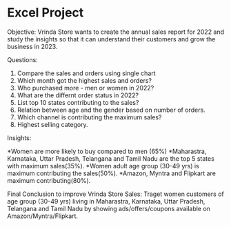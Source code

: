 # Excel Project
Objective:  Vrinda Store wants to create the annual sales report for 2022 and study the insights so that it can understand their customers and grow the business in 2023.

Questions: 
1. Compare the sales and orders using single chart
2. Which month got the highest sales and orders?
3. Who purchased more - men or women in 2022?
4. What are the differnt order status in 2022?
5. List top 10 states contributing to the sales?
6. Relation between age and the gender based on number of orders.
7. Which channel is contributing the maximum sales?
8. Highest selling category.

Insights:

*Women are more likely to buy compared to men (65%)
*Maharastra, Karnataka, Uttar Pradesh, Telangana and Tamil Nadu are the top 5 states with maximum sales(35%).
*Women adult age group (30-49 yrs) is maximum contributing the sales(50%).
*Amazon, Myntra and Flipkart are maximum contributing(80%).

Final Conclusion to improve Vrinda Store Sales:
Traget women customers of age group (30-49 yrs) living in Maharastra, Karnataka, Uttar Pradesh, Telangana and Tamil Nadu by showing ads/offers/coupons available on Amazon/Myntra/Flipkart.
